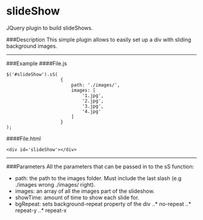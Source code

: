 # slideShow

JQuery plugin to build slideShows.

###Description
This simple plugin allows to easily set up a div with sliding background images.
***
###Example
####File.js
```
$('#slideShow').sS(
					{
						path: './images/',
						images: [
							'1.jpg',
							'2.jpg',
							'3.jpg',
							'4.jpg'
						]
					}
);
```
####File.html
```
<div id='slideShow'></div>
```
***
###Parameters
All the parameters that can be passed in to the sS function:
* path: the path to the images folder. Must include the last slash (e.g ./images wrong ./images/ right).
* images: an array of all the images part of the slideshow.
* showTime: amount of time to show each slide for.
* bgRepeat: sets background-repeat property of the div
..* no-repeat
..* repeat-y
..* repeat-x



